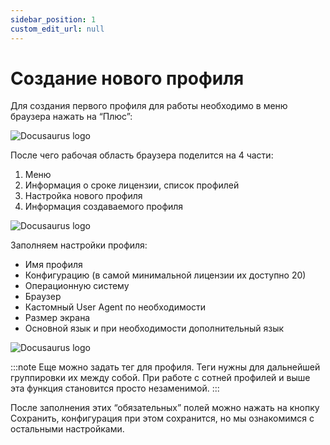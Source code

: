 ```yaml
---
sidebar_position: 1
custom_edit_url: null
---
```


# Создание нового профиля

Для создания первого профиля для работы необходимо в меню браузера нажать на “Плюс”:

![Docusaurus logo](/img/docusaurus.png)

После чего рабочая область браузера поделится на 4 части:

1. Меню
2. Информация о сроке лицензии, список профилей
3. Настройка нового профиля
4. Информация создаваемого профиля

![Docusaurus logo](/img/docusaurus.png)

Заполняем настройки профиля:

- Имя профиля
- Конфигурацию (в самой минимальной лицензии их доступно 20)
- Операционную систему
- Браузер
- Кастомный User Agent по необходимости
- Размер экрана
- Основной язык и при необходимости дополнительный язык

![Docusaurus logo](/img/docusaurus.png)

:::note
Еще можно задать тег для профиля. Теги нужны для дальнейшей группировки их между собой. При работе с сотней профилей и выше эта функция становится просто незаменимой.
:::

После заполнения этих “обязательных” полей можно нажать на кнопку Сохранить, конфигурация при этом сохранится, но мы ознакомимся с остальными настройками.
